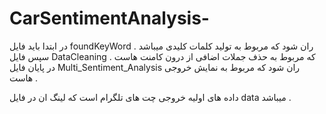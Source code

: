 # CarSentimentAnalysis-


در ابتدا باید فایل foundKeyWord  ران شود که مربوط به تولید کلمات کلیدی میباشد . سپس فایل  DataCleaning  که مربوط به حذف جملات اضافی از درون کامنت هاست . در پایان فایل Multi_Sentiment_Analysis  ران شود که مربوط به نمایش خروجی هاست .

داده های اولیه خروجی چت های تلگرام است که لینگ ان در فایل data  میباشد . 

